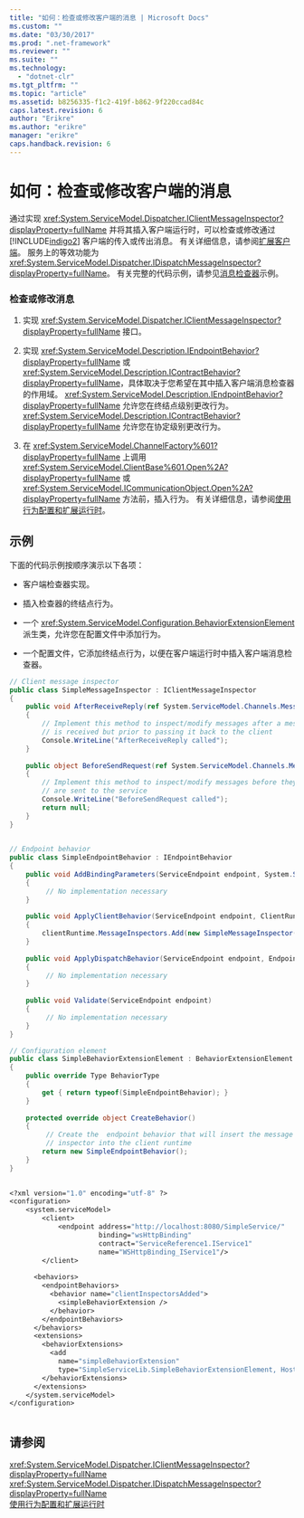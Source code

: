 ```yaml
---
title: "如何：检查或修改客户端的消息 | Microsoft Docs"
ms.custom: ""
ms.date: "03/30/2017"
ms.prod: ".net-framework"
ms.reviewer: ""
ms.suite: ""
ms.technology: 
  - "dotnet-clr"
ms.tgt_pltfrm: ""
ms.topic: "article"
ms.assetid: b8256335-f1c2-419f-b862-9f220ccad84c
caps.latest.revision: 6
author: "Erikre"
ms.author: "erikre"
manager: "erikre"
caps.handback.revision: 6
---
```

# 如何：检查或修改客户端的消息
通过实现 <xref:System.ServiceModel.Dispatcher.IClientMessageInspector?displayProperty=fullName> 并将其插入客户端运行时，可以检查或修改通过 [!INCLUDE[indigo2](../../../../includes/indigo2-md.md)] 客户端的传入或传出消息。  有关详细信息，请参阅[扩展客户端](../../../../docs/framework/wcf/extending/extending-clients.md)。  服务上的等效功能为 <xref:System.ServiceModel.Dispatcher.IDispatchMessageInspector?displayProperty=fullName>。  有关完整的代码示例，请参见[消息检查器](../../../../docs/framework/wcf/samples/message-inspectors.md)示例。  
  
### 检查或修改消息  
  
1.  实现 <xref:System.ServiceModel.Dispatcher.IClientMessageInspector?displayProperty=fullName> 接口。  
  
2.  实现 <xref:System.ServiceModel.Description.IEndpointBehavior?displayProperty=fullName> 或 <xref:System.ServiceModel.Description.IContractBehavior?displayProperty=fullName>，具体取决于您希望在其中插入客户端消息检查器的作用域。  <xref:System.ServiceModel.Description.IEndpointBehavior?displayProperty=fullName> 允许您在终结点级别更改行为。  <xref:System.ServiceModel.Description.IContractBehavior?displayProperty=fullName> 允许您在协定级别更改行为。  
  
3.  在 <xref:System.ServiceModel.ChannelFactory%601?displayProperty=fullName> 上调用 <xref:System.ServiceModel.ClientBase%601.Open%2A?displayProperty=fullName> 或 <xref:System.ServiceModel.ICommunicationObject.Open%2A?displayProperty=fullName> 方法前，插入行为。  有关详细信息，请参阅[使用行为配置和扩展运行时](../../../../docs/framework/wcf/extending/configuring-and-extending-the-runtime-with-behaviors.md)。  
  
## 示例  
 下面的代码示例按顺序演示以下各项：  
  
-   客户端检查器实现。  
  
-   插入检查器的终结点行为。  
  
-   一个 <xref:System.ServiceModel.Configuration.BehaviorExtensionElement> 派生类，允许您在配置文件中添加行为。  
  
-   一个配置文件，它添加终结点行为，以便在客户端运行时中插入客户端消息检查器。  
  
```csharp  
// Client message inspector  
public class SimpleMessageInspector : IClientMessageInspector  
{  
    public void AfterReceiveReply(ref System.ServiceModel.Channels.Message reply, object correlationState)  
    {  
        // Implement this method to inspect/modify messages after a message  
        // is received but prior to passing it back to the client   
        Console.WriteLine("AfterReceiveReply called");  
    }  
  
    public object BeforeSendRequest(ref System.ServiceModel.Channels.Message request, IClientChannel channel)  
    {  
        // Implement this method to inspect/modify messages before they   
        // are sent to the service  
        Console.WriteLine("BeforeSendRequest called");  
        return null;  
    }  
}  
  
```  
  
```csharp  
// Endpoint behavior  
public class SimpleEndpointBehavior : IEndpointBehavior  
{  
    public void AddBindingParameters(ServiceEndpoint endpoint, System.ServiceModel.Channels.BindingParameterCollection bindingParameters)  
    {  
         // No implementation necessary  
    }  
  
    public void ApplyClientBehavior(ServiceEndpoint endpoint, ClientRuntime clientRuntime)  
    {  
        clientRuntime.MessageInspectors.Add(new SimpleMessageInspector());  
    }  
  
    public void ApplyDispatchBehavior(ServiceEndpoint endpoint, EndpointDispatcher endpointDispatcher)  
    {  
         // No implementation necessary  
    }  
  
    public void Validate(ServiceEndpoint endpoint)  
    {  
         // No implementation necessary  
    }  
}  
```  
  
```csharp  
// Configuration element   
public class SimpleBehaviorExtensionElement : BehaviorExtensionElement  
{  
    public override Type BehaviorType  
    {  
        get { return typeof(SimpleEndpointBehavior); }  
    }  
  
    protected override object CreateBehavior()  
    {  
         // Create the  endpoint behavior that will insert the message  
         // inspector into the client runtime  
        return new SimpleEndpointBehavior();  
    }  
}  
  
```  
  
```vb  
<?xml version="1.0" encoding="utf-8" ?>  
<configuration>  
    <system.serviceModel>  
        <client>  
            <endpoint address="http://localhost:8080/SimpleService/"   
                      binding="wsHttpBinding"  
                      contract="ServiceReference1.IService1"  
                      name="WSHttpBinding_IService1"/>  
        </client>  
  
      <behaviors>  
        <endpointBehaviors>  
          <behavior name="clientInspectorsAdded">  
            <simpleBehaviorExtension />  
          </behavior>  
        </endpointBehaviors>  
      </behaviors>  
      <extensions>  
        <behaviorExtensions>  
          <add  
            name="simpleBehaviorExtension"  
            type="SimpleServiceLib.SimpleBehaviorExtensionElement, Host, Version=0.0.0.0, Culture=neutral, PublicKeyToken=null"/>  
        </behaviorExtensions>  
      </extensions>  
    </system.serviceModel>  
</configuration>  
  
```  
  
## 请参阅  
 <xref:System.ServiceModel.Dispatcher.IClientMessageInspector?displayProperty=fullName>   
 <xref:System.ServiceModel.Dispatcher.IDispatchMessageInspector?displayProperty=fullName>   
 [使用行为配置和扩展运行时](../../../../docs/framework/wcf/extending/configuring-and-extending-the-runtime-with-behaviors.md)